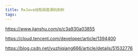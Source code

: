 ```yaml
---
title: RxJava线程调度源码剖析
tags:
---
```






https://www.jianshu.com/p/c3a930a03855

https://cloud.tencent.com/developer/article/1394400

https://blog.csdn.net/yuzhiqiang666/article/details/51532776
